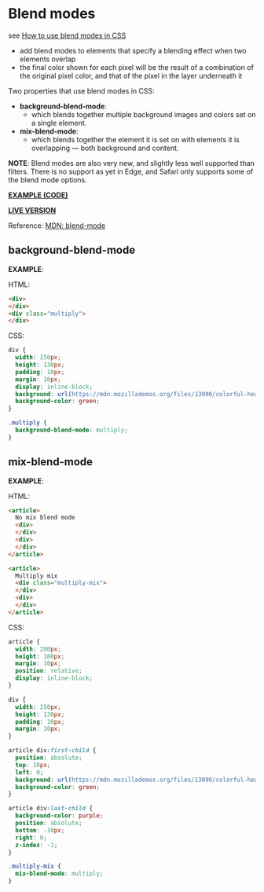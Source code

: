 # Blend modes

see [How to use blend modes in CSS](https://developer.mozilla.org/en-US/docs/Learn/CSS/Styling_boxes/Advanced_box_effects#Blend_modes)

- add blend modes to elements that specify a blending effect when two elements overlap
- the final color shown for each pixel will be the result of a combination of the original pixel color, and that of the pixel in the layer underneath it

Two properties that use blend modes in CSS:

- **background-blend-mode**:
  - which blends together multiple background images and colors set on a single element.
- **mix-blend-mode**:
  - which blends together the element it is set on with elements it is overlapping — both background and content.

**NOTE**: Blend modes are also very new, and slightly less well supported than filters. There is no support as yet in Edge, and Safari only supports some of the blend mode options.

**[EXAMPLE (CODE)](https://github.com/mdn/learning-area/blob/master/css/styling-boxes/advanced_box_effects/blend-modes.html)**

**[LIVE VERSION](https://mdn.github.io/learning-area/css/styling-boxes/advanced_box_effects/blend-modes.html)**

Reference: [MDN: blend-mode](https://developer.mozilla.org/en-US/docs/Web/CSS/blend-mode)

## background-blend-mode

**EXAMPLE**:

HTML:

```html
<div>
</div>
<div class="multiply">
</div>
```

CSS:

```css
div {
  width: 250px;
  height: 130px;
  padding: 10px;
  margin: 10px;
  display: inline-block;
  background: url(https://mdn.mozillademos.org/files/13090/colorful-heart.png) no-repeat center 20px;
  background-color: green;
}

.multiply {
  background-blend-mode: multiply;
}
```

## mix-blend-mode

**EXAMPLE**:

HTML:

```html
<article>
  No mix blend mode
  <div>
  </div>
  <div>
  </div>
</article>

<article>
  Multiply mix
  <div class="multiply-mix">
  </div>
  <div>
  </div>
</article>
```

CSS:

```css
article {
  width: 280px;
  height: 180px;
  margin: 10px;
  position: relative;
  display: inline-block;
}

div {
  width: 250px;
  height: 130px;
  padding: 10px;
  margin: 10px;
}

article div:first-child {
  position: absolute;
  top: 10px;
  left: 0;
  background: url(https://mdn.mozillademos.org/files/13090/colorful-heart.png) no-repeat center 20px;
  background-color: green;
}

article div:last-child {
  background-color: purple;
  position: absolute;
  bottom: -10px;
  right: 0;
  z-index: -1;
}

.multiply-mix {
  mix-blend-mode: multiply;
}
```